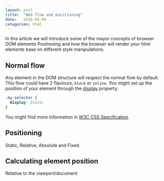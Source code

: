 ```yaml
---
layout: post
title:  "Web flow and positioning"
date:   2016-05-04
categories: html
---
```


In this article we will introduce some of the mayor concepts of browser DOM elements Positioning and how
the browser will render your html elements base on different style manipulations.

## Normal flow

Any element in the DOM structure will respect the normal flow by default. This flow could have 2 flaviours,
`block` or `inline`. You might set up the position of your element through the [display](https://developer.mozilla.org/en-US/docs/Web/CSS/display) property:

```css
.my-selector {
  display: block;
}
```

You might find more information in [W3C CSS Specification](https://www.w3.org/TR/CSS22/visuren.html#normal-flow).

## Positioning

Static, Relative, Absolute and Fixed.

## Calculating element position

Relative to the viewport/document
